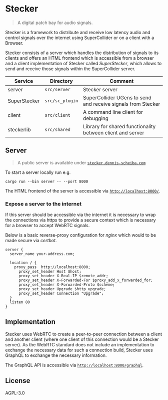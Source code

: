 # Stecker

> A digital patch bay for audio signals.

Stecker is a framework to distribute and receive low latency audio and control signals over the internet using SuperCollider or on a client with a Browser.

Stecker consists of a server which handles the distribution of signals to its clients and offers an HTML frontend which is accessible from a browser and a client implementation of Stecker called *SuperStecker*, which allows to send and receive those signals within the SuperCollider server.

Service | Directory | Comment
--- | --- | ---
server | `src/server` | Stecker server
SuperStecker | `src/sc_plugin` | SuperCollider UGens to send and receive signals from Stecker
client | `src/client` | A command line client for debugging
steckerlib | `src/shared` | Library for shared functionality between client and server

## Server

> A public server is available under [`stecker.dennis-scheiba.com`](https://stecker.dennis-scheiba.com)

To start a server locally run e.g.

```shell
cargo run --bin server -- --port 8000
```

The HTML frontend of the server is accessible via [`http://localhost:8000/`](http://localhost:8000/).

### Expose a server to the internet

If this server should be accessible via the internet it is necessary to wrap the connections via https to provide a secure context which is necessary for a browser to accept WebRTC signals.

Below is a basic reverse-proxy configuration for *nginx* which would to be made secure via *certbot*.

```nginx
server {
  server_name your-address.com;

  location / {
    proxy_pass  http://localhost:8000;
      proxy_set_header Host $host;
      proxy_set_header X-Real-IP $remote_addr;
      proxy_set_header X-Forwarded-For $proxy_add_x_forwarded_for;
      proxy_set_header X-Forwarded-Proto $scheme;
      proxy_set_header Upgrade $http_upgrade;
      proxy_set_header Connection "Upgrade";
  }
  listen 80
}
```

## Implementation

Stecker uses WebRTC to create a peer-to-peer connection between a client and another client (where one client of this connection would be a Stecker server).
As the WebRTC standard does not include an implementation to exchange the necessary data for such a connection build, Stecker uses GraphQL to exchange the necessary information.

The GraphQL API is accessible via [`http://localhost:8000/graphql`](http://localhost:8000/graphql).

## License

AGPL-3.0
